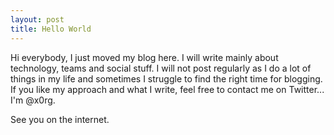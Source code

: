 ```yaml
---
layout: post
title: Hello World
---
```


Hi everybody, I just moved my blog here. I will write mainly about technology,
teams and social stuff. I will not post regularly as I do a lot of things in my life and sometimes I struggle to find the right time for blogging. If
you like my approach and what I write, feel free to contact me on Twitter... I'm @x0rg.


See you on the internet.
